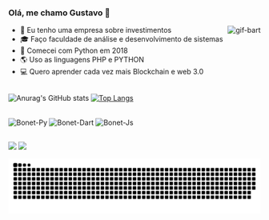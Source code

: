 ### Olá, me chamo Gustavo 👋
<div>
  <img align="right" alt="gif-bart" height="150" src="https://media.giphy.com/media/D9ujqMZoTtjAQ/giphy.gif?cid=ecf05e47p343v73g80bmy7dkoyvgf9x8399rgkoz2bh58x1k&rid=giphy.gif&ct=g">
</div> 

- 🔭 Eu tenho uma empresa sobre investimentos
- 🎓 Faço faculdade de análise e desenvolvimento de sistemas
- 🐍 Comecei com Python em 2018
- 🌎 Uso as linguagens PHP e PYTHON 
- 💻 Quero aprender cada vez mais Blockchain e web 3.0

##

![Anurag's GitHub stats](https://github-readme-stats.vercel.app/api?username=GustavoBonet&hide=contribs&show_icons=true&theme=github_dark&locale=pt-br&)
[![Top Langs](https://github-readme-stats.vercel.app/api/top-langs/?username=GustavoBonet&layout=compact&theme=github_dark&locale=pt-br)](https://github.com/GustavoBonet/github-readme-stats)

<div style = "display: inline_block"><br>
  <img align="center" alt="Bonet-Py" height="30" width="40" src="https://cdn.svgporn.com/logos/python.svg">
  <img align="center" alt="Bonet-Dart" height="30" width="40" src="https://cdn.svgporn.com/logos/dart.svg">
  <img align="center" alt="Bonet-Js" height="30" width="40" src="https://cdn.svgporn.com/logos/javascript.svg">
</div> 

##

<div>
  <a href = "mailto:gustavobonet5@gmail.com"><img src="https://img.shields.io/badge/Gmail-D14836?style=for-the-badge&logo=gmail&logoColor=white" target="_blank"></a>
  <a href="https://www.linkedin.com/in/rafaella-ballerini-45875016a" target="_blank"><img src="https://img.shields.io/badge/-LinkedIn-%230077B5?style=for-the-badge&logo=linkedin&logoColor=white" target="_blank"></a> 
</div>  

![Snake animation](https://github.com/GustavoBonet/GustavoBonet/blob/output/github-contribution-grid-snake.svg)
